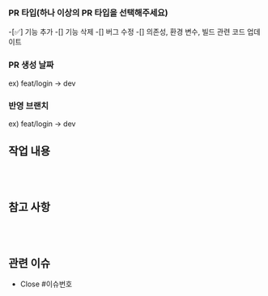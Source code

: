 ### PR 타입(하나 이상의 PR 타입을 선택해주세요)
-[✅] 기능 추가
-[] 기능 삭제
-[] 버그 수정
-[] 의존성, 환경 변수, 빌드 관련 코드 업데이트

### PR 생성 날짜
ex) feat/login -> dev

### 반영 브랜치
ex) feat/login -> dev

## 작업 내용

<br><br>

## 참고 사항

<br><br>

## 관련 이슈

- Close #이슈번호

<br><br>
